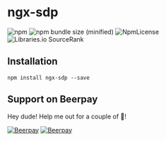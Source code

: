 # ngx-sdp 


![npm](https://img.shields.io/npm/dw/ngx-sdp.svg) 
![npm bundle size (minified)](https://img.shields.io/bundlephobia/min/ngx-sdp.svg) 
![NpmLicense](https://img.shields.io/npm/l/ngx-sdp.svg) 
![Libraries.io SourceRank](https://img.shields.io/librariesio/sourcerank/npm/ngx-sdp.svg)


## Installation

```
npm install ngx-sdp --save
```

## Support on Beerpay
Hey dude! Help me out for a couple of :beers:!

[![Beerpay](https://beerpay.io/erdkse/ngx-sdp/badge.svg?style=beer-square)](https://beerpay.io/erdkse/ngx-sdp)  [![Beerpay](https://beerpay.io/erdkse/ngx-sdp/make-wish.svg?style=flat-square)](https://beerpay.io/erdkse/ngx-sdp?focus=wish)
